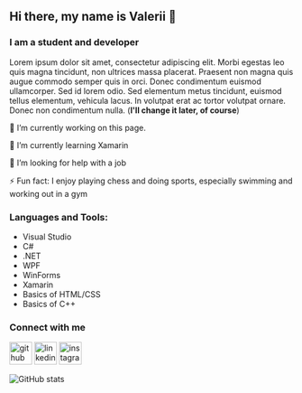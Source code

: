 ## Hi there, my name is Valerii 👋

### I am a student and developer

Lorem ipsum dolor sit amet, consectetur adipiscing elit. Morbi egestas leo quis magna tincidunt, non ultrices massa placerat. Praesent non magna quis augue commodo semper quis in orci. Donec condimentum euismod ullamcorper. Sed id lorem odio. Sed elementum metus tincidunt, euismod tellus elementum, vehicula lacus. In volutpat erat ac tortor volutpat ornare. Donec non condimentum nulla. (**I'll change it later, of course**)

🔭 I’m currently working on this page. 

🌱 I’m currently learning Xamarin 

🤔 I’m looking for help with a job 

⚡ Fun fact: I enjoy playing chess and doing sports, especially swimming and working out in a gym

### Languages and Tools:

- Visual Studio
- C#
- .NET
- WPF
- WinForms
- Xamarin
- Basics of HTML/CSS
- Basics of C++

### Connect with me

[<img src='https://cdn.jsdelivr.net/npm/simple-icons@3.0.1/icons/github.svg' alt='github' height='40'>](https://github.com/v-andrusenko)  [<img src='https://cdn.jsdelivr.net/npm/simple-icons@3.0.1/icons/linkedin.svg' alt='linkedin' height='40'>](https://www.linkedin.com/in/https://www.linkedin.com/in/valerii-andrusenko-4969b4212//)  [<img src='https://cdn.jsdelivr.net/npm/simple-icons@3.0.1/icons/instagram.svg' alt='instagram' height='40'>](https://www.instagram.com/https://www.instagram.com/howyouddoing/)  

![GitHub stats](https://github-readme-stats.vercel.app/api?username=v-andrusenko&show_icons=true)  
